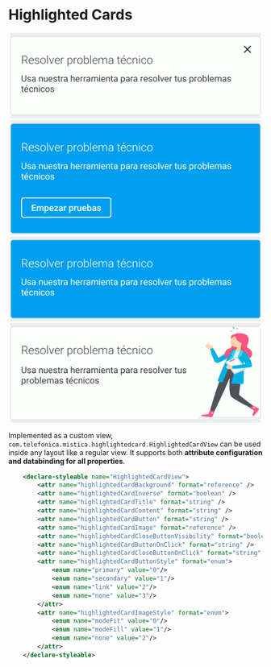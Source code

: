 # Highlighted Cards

<p align="center">
   <img src="../../../../../../../../doc/images/highlighted_cards/highlighted_cards_1.png" />
   <img src="../../../../../../../../doc/images/highlighted_cards/highlighted_cards_2.png" />
   <img src="../../../../../../../../doc/images/highlighted_cards/highlighted_cards_3.png" />
   <img src="../../../../../../../../doc/images/highlighted_cards/highlighted_cards_4.png" />
</p>

Implemented as a custom view, `com.telefonica.mistica.highlightedcard.HighlightedCardView` can be used inside any layout like a regular view. It supports both **attribute configuration and databinding for all properties**.

```xml
    <declare-styleable name="HighlightedCardView">
        <attr name="highlightedCardBackground" format="reference" />
        <attr name="highlightedCardInverse" format="boolean" />
        <attr name="highlightedCardTitle" format="string" />
        <attr name="highlightedCardContent" format="string" />
        <attr name="highlightedCardButton" format="string" />
        <attr name="highlightedCardImage" format="reference" />
        <attr name="highlightedCardCloseButtonVisibility" format="boolean" />
        <attr name="highlightedCardButtonOnClick" format="string" />
        <attr name="highlightedCardCloseButtonOnClick" format="string" />
        <attr name="highlightedCardButtonStyle" format="enum">
            <enum name="primary" value="0"/>
            <enum name="secondary" value="1"/>
            <enum name="link" value="2"/>
            <enum name="none" value="3"/>
        </attr>
        <attr name="highlightedCardImageStyle" format="enum">
            <enum name="modeFit" value="0"/>
            <enum name="modeFill" value="1"/>
            <enum name="none" value="2"/>
        </attr>
    </declare-styleable>
```
